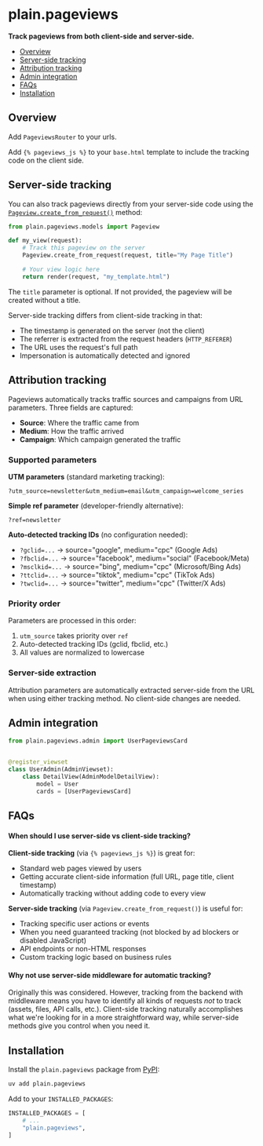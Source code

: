 # plain.pageviews

**Track pageviews from both client-side and server-side.**

- [Overview](#overview)
- [Server-side tracking](#server-side-tracking)
- [Attribution tracking](#attribution-tracking)
- [Admin integration](#admin-integration)
- [FAQs](#faqs)
- [Installation](#installation)

## Overview

Add `PageviewsRouter` to your urls.

Add `{% pageviews_js %}` to your `base.html` template to include the tracking code on the client side.

## Server-side tracking

You can also track pageviews directly from your server-side code using the [`Pageview.create_from_request()`](./models.py#create_from_request) method:

```python
from plain.pageviews.models import Pageview

def my_view(request):
    # Track this pageview on the server
    Pageview.create_from_request(request, title="My Page Title")

    # Your view logic here
    return render(request, "my_template.html")
```

The `title` parameter is optional. If not provided, the pageview will be created without a title.

Server-side tracking differs from client-side tracking in that:

- The timestamp is generated on the server (not the client)
- The referrer is extracted from the request headers (`HTTP_REFERER`)
- The URL uses the request's full path
- Impersonation is automatically detected and ignored

## Attribution tracking

Pageviews automatically tracks traffic sources and campaigns from URL parameters. Three fields are captured:

- **Source**: Where the traffic came from
- **Medium**: How the traffic arrived
- **Campaign**: Which campaign generated the traffic

### Supported parameters

**UTM parameters** (standard marketing tracking):

```
?utm_source=newsletter&utm_medium=email&utm_campaign=welcome_series
```

**Simple ref parameter** (developer-friendly alternative):

```
?ref=newsletter
```

**Auto-detected tracking IDs** (no configuration needed):

- `?gclid=...` → source="google", medium="cpc" (Google Ads)
- `?fbclid=...` → source="facebook", medium="social" (Facebook/Meta)
- `?msclkid=...` → source="bing", medium="cpc" (Microsoft/Bing Ads)
- `?ttclid=...` → source="tiktok", medium="cpc" (TikTok Ads)
- `?twclid=...` → source="twitter", medium="cpc" (Twitter/X Ads)

### Priority order

Parameters are processed in this order:

1. `utm_source` takes priority over `ref`
2. Auto-detected tracking IDs (gclid, fbclid, etc.)
3. All values are normalized to lowercase

### Server-side extraction

Attribution parameters are automatically extracted server-side from the URL when using either tracking method. No client-side changes are needed.

## Admin integration

```python
from plain.pageviews.admin import UserPageviewsCard


@register_viewset
class UserAdmin(AdminViewset):
    class DetailView(AdminModelDetailView):
        model = User
        cards = [UserPageviewsCard]
```

## FAQs

#### When should I use server-side vs client-side tracking?

**Client-side tracking** (via `{% pageviews_js %}`) is great for:

- Standard web pages viewed by users
- Getting accurate client-side information (full URL, page title, client timestamp)
- Automatically tracking without adding code to every view

**Server-side tracking** (via `Pageview.create_from_request()`) is useful for:

- Tracking specific user actions or events
- When you need guaranteed tracking (not blocked by ad blockers or disabled JavaScript)
- API endpoints or non-HTML responses
- Custom tracking logic based on business rules

#### Why not use server-side middleware for automatic tracking?

Originally this was considered. However, tracking from the backend with middleware means you have to identify all kinds of requests _not_ to track (assets, files, API calls, etc.). Client-side tracking naturally accomplishes what we're looking for in a more straightforward way, while server-side methods give you control when you need it.

## Installation

Install the `plain.pageviews` package from [PyPI](https://pypi.org/project/plain.pageviews/):

```bash
uv add plain.pageviews
```

Add to your `INSTALLED_PACKAGES`:

```python
INSTALLED_PACKAGES = [
    # ...
    "plain.pageviews",
]
```
